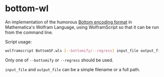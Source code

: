 # bottom-wl
An implementation of the humorous [Bottom encoding format](https://github.com/bottom-software-foundation/spec) in Mathematica's Wolfram Language, using WolframScript so that it can be run from the command line.

Script usage:
```sh
wolframscript BottomSF.wls [--bottomify/--regress] input_file output_file
```
Only one of `--bottomify` or `--regress` should be used.

`input_file` and `output_file` can be a simple filename or a full path.
